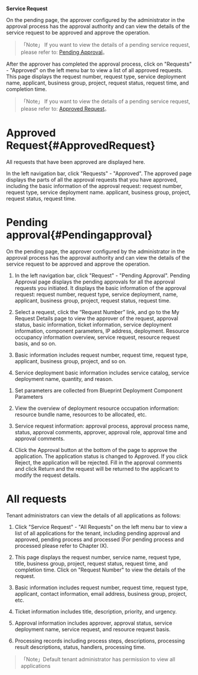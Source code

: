 **Service Request**

On the pending page, the approver configured by the administrator in the approval process has the approval authority and can view the details of the service request to be approved and approve the operation.

>「Note」
 If you want to view the details of a pending service request, please refer to: [Pending Approval](#Pendingapproval)。

After the approver has completed the approval process, click on "Requests" - "Approved" on the left menu bar to view a list of all approved requests. This page displays the request number, request type, service deployment name, applicant, business group, project, request status, request time, and completion time.

>「Note」
If you want to view the details of a pending service request, please refer to: [Approved Request](#ApprovedRequest)。

# Approved Request{#ApprovedRequest}

All requests that have been approved are displayed here.

In the left navigation bar, click "Requests" - "Approved". The approved page displays the parts of all the approval requests that you have approved, including the basic information of the approval request: request number, request type, service deployment name. applicant, business group, project, request status, request time.


# Pending approval{#Pendingapproval}

On the pending page, the approver configured by the administrator in the approval process has the approval authority and can view the details of the service request to be approved and approve the operation.

1. In the left navigation bar, click "Request" - "Pending Approval". Pending Approval page displays the pending approvals for all the approval requests you initiated. It displays the basic information of the approval request: request number, request type, service deployment, name, applicant, business group, project, request status, request time.

2. Select a request, click the “Request Number” link, and go to the My Request Details page to view the approver of the request, approval status, basic information, ticket information, service deployment information, component parameters, IP address, deployment. Resource occupancy information overview, service request, resource request basis, and so on.

3. Basic information includes request number, request time, request type, applicant, business group, project, and so on.

4. Service deployment basic information includes service catalog, service deployment name, quantity, and reason.

<!-- -->

1. Set parameters are collected from Blueprint Deployment Component Parameters

2. View the overview of deployment resource occupation information: resource bundle name, resources to be allocated, etc.

3. Service request information: approval process, approval process name, status, approval comments, approver, approval role, approval time and approval comments.

4. Click the Approval button at the bottom of the page to approve the application. The application status is changed to Approved. If you click Reject, the application will be rejected. Fill in the approval comments and click Return and the request will be returned to the applicant to modify the request details.

# All requests

Tenant administrators can view the details of all applications as follows:

1. Click "Service Request" - "All Requests" on the left menu bar to view a list of all applications for the tenant, including pending approval and approved, pending process and processed (For pending process and processed please refer to Chapter IX).

2. This page displays the request number, service name, request type, title, business group, project, request status, request time, and completion time. Click on "Request Number" to view the details of the request.

3. Basic information includes request number, request time, request type, applicant, contact information, email address, business group, project, etc.

4. Ticket information includes title, description, priority, and urgency.

5. Approval information includes approver, approval status, service deployment name, service request, and resource request basis.

6. Processing records including process steps, descriptions, processing result descriptions, status, handlers, processing time.

>「Note」Default tenant administrator has permission to view all applications
